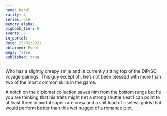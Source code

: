 ```yaml
---
name: Deral
rarity: 4
series: ds9
memory_alpha:
bigbook_tier: 8
events: 3
in_portal:
date: 25/02/2021
obtained: Event
mega: false
published: true
---
```


Who has a slightly creepy smile and is currently sitting top of the DIP/SCI voyage pairings. This guy except oh, he’s not been blessed with more than two of the most common skills in the game.

A notch on the diplomat collection saves him from the bottom rungs but he you are thinking that his traits might net a strong shuttle seat I can point to at least three in portal super rare crew and a shit load of useless golds that would perform better than this wet nugget of a romance plot.
